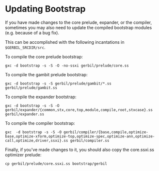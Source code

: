 # Updating Bootstrap

If you have made changes to the core prelude, expander, or the
compiler, sometimes you may also need to update the compiled bootstrap
modules (e.g. because of a bug fix).

This can be accomplished with the following incantations in `$GERBIL_SRCDIR/src`.

To compile the core prelude bootstrap:
```
gxc -d bootstrap -s -S -O -no-ssxi gerbil/prelude/core.ss
```

To compile the gambit prelude bootstrap:
```
gxc -d bootstrap -s -S gerbil/prelude/gambit/*.ss gerbil/prelude/gambit.ss
```

To compile the expander bootstrap:
```
gxc -d bootstrap -s -S -O gerbil/expander/{common,stx,core,top,module,compile,root,stxcase}.ss gerbil/expander.ss
```

To compile the compiler bootstrap:
```
gxc  -d bootstrap -s -S -O gerbil/compiler/{base,compile,optimize-base,optimize-xform,optimize-top,optimize-spec,optimize-ann,optimize-call,optimize,driver,ssxi}.ss gerbil/compiler.ss
```

Finally, if you've made changes to it, you should also copy the core.ssxi.ss optimizer prelude:
```
cp gerbil/prelude/core.ssxi.ss bootstrap/gerbil
```
